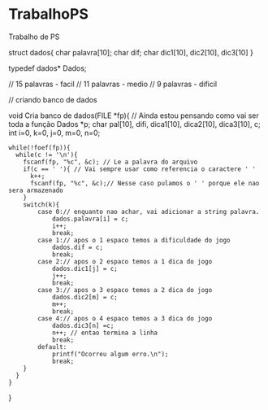 TrabalhoPS
==========

Trabalho de PS

struct dados{
  char palavra[10];
  char dif;
  char dic1[10], dic2[10], dic3[10]
}









typedef dados* Dados; 

// 15 palavras - facil
// 11 palavras - medio
// 9 palavras - dificil

// criando banco de dados

void Cria banco de dados(FILE *fp){
  // Ainda estou pensando como vai ser toda a função
    Dados *p;
    char pal[10], difi, dica1[10], dica2[10], dica3[10], c;
    int i=0, k=0, j=0, m=0, n=0;
    
    while(!foef(fp)){
      while(c != '\n'){
        fscanf(fp, "%c", &c); // Le a palavra do arquivo
        if(c == ' '){ // Vai sempre usar como referencia o caractere ' '
          k++;
          fscanf(fp, "%c", &c);// Nesse caso pulamos o ' ' porque ele nao sera armazenado
        }
        switch(k){
			case 0:// enquanto nao achar, vai adicionar a string palavra.
				dados.palavra[i] = c;
          		i++;
				break;
			case 1:// apos o 1 espaco temos a dificuldade do jogo
				dados.dif = c;
				break;
			case 2:// apos o 2 espaco temos a 1 dica do jogo
				dados.dic1[j] = c;
          		j++;
          		break;
          	case 3:// apos o 3 espaco temos a 2 dica do jogo
				dados.dic2[m] = c;
          		m++;
          		break;
          	case 4:// apos o 4 espaco temos a 3 dica do jogo
				dados.dic3[n] =c;
          		n++; // entao termina a linha
          		break;
          	default:
				printf("Ocorreu algum erro.\n");
				break;
        }
      }
    }
}
